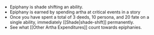 - Epiphany is shade shifting an ability. 
- Epiphany is earned by spending artha at critical events in a story
- Once you have spent a total of 3 deeds, 10 persona, and 20 fate on a single ability, immediately [[Shade|shade-shift]] permanently. 
- See what [[Other Artha Expenditures]] count towards epiphanies. 